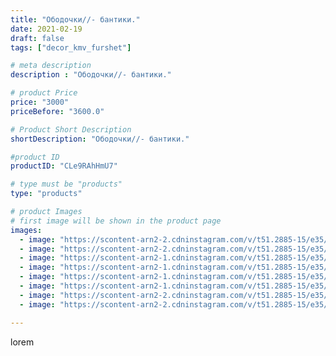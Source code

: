 ```yaml
---
title: "Ободочки//- бантики."
date: 2021-02-19
draft: false
tags: ["decor_kmv_furshet"]

# meta description
description : "Ободочки//- бантики."

# product Price
price: "3000"
priceBefore: "3600.0"

# Product Short Description
shortDescription: "Ободочки//- бантики."

#product ID
productID: "CLe9RAhHmU7"

# type must be "products"
type: "products"

# product Images
# first image will be shown in the product page
images:
  - image: "https://scontent-arn2-2.cdninstagram.com/v/t51.2885-15/e35/p1080x1080/152654419_469211934201293_7623270961152258574_n.jpg?tp=1&_nc_ht=scontent-arn2-2.cdninstagram.com&_nc_cat=105&_nc_ohc=_-y86Cci7xIAX_q2u9Z&oh=fc050595c1dd782ea8a1f499750ca4ed&oe=606D5BDA&ig_cache_key=MjUxMjcxNTA4NzUzMjA4MTA3MQ%3D%3D.2"
  - image: "https://scontent-arn2-2.cdninstagram.com/v/t51.2885-15/e35/p1080x1080/151302904_1824276987739824_8052471266954409780_n.jpg?tp=1&_nc_ht=scontent-arn2-2.cdninstagram.com&_nc_cat=100&_nc_ohc=FK7ueQ0YxNQAX-mIztE&oh=f49ac700c4f1e3d8a2d1d58999983c62&oe=6069E299&ig_cache_key=MjUxMjcxNTA4NzUxNTQyNjcyMA%3D%3D.2"
  - image: "https://scontent-arn2-1.cdninstagram.com/v/t51.2885-15/e35/p1080x1080/152046432_847897572789778_2652217887300331936_n.jpg?tp=1&_nc_ht=scontent-arn2-1.cdninstagram.com&_nc_cat=110&_nc_ohc=99PSXpj2pyMAX-YmlDW&oh=d26db3f38237dead55a2c7b0e5e9d1b6&oe=606D1EAF&ig_cache_key=MjUxMjcxNTA4NzMzOTMwMDc1MA%3D%3D.2"
  - image: "https://scontent-arn2-1.cdninstagram.com/v/t51.2885-15/e35/p1080x1080/151373577_434871817737919_6513523602938052531_n.jpg?tp=1&_nc_ht=scontent-arn2-1.cdninstagram.com&_nc_cat=107&_nc_ohc=K3nFFsfSvQ4AX8TyLG8&oh=8596400e2bded11dd3a4181f725daec1&oe=606ACC19&ig_cache_key=MjUxMjcxNTA4NzU0ODkzMTg4Nw%3D%3D.2"
  - image: "https://scontent-arn2-1.cdninstagram.com/v/t51.2885-15/e35/p1080x1080/151774626_222690969575095_3541392992036849592_n.jpg?tp=1&_nc_ht=scontent-arn2-1.cdninstagram.com&_nc_cat=107&_nc_ohc=iwqaFc57BpIAX8hEw0a&oh=ab3c2954bd981f524e57c75815710b21&oe=606C3EAA&ig_cache_key=MjUxMjcxNTA4NzUyMzg1MjgzNA%3D%3D.2"
  - image: "https://scontent-arn2-1.cdninstagram.com/v/t51.2885-15/e35/p1080x1080/151345160_277834393765558_5758323440204683619_n.jpg?tp=1&_nc_ht=scontent-arn2-1.cdninstagram.com&_nc_cat=110&_nc_ohc=2GlSUIxUQzgAX89kc2o&oh=107637582a93c78d1e67e8c629816947&oe=606B866E&ig_cache_key=MjUxMjcxNTA4NzM1NTkyOTkxNw%3D%3D.2"
  - image: "https://scontent-arn2-2.cdninstagram.com/v/t51.2885-15/e35/p1080x1080/151033838_272065217646228_5528797732735641633_n.jpg?tp=1&_nc_ht=scontent-arn2-2.cdninstagram.com&_nc_cat=100&_nc_ohc=EdYaXISb3MsAX8yWTju&oh=dfecabe4f75bb1fddc4aaed245545419&oe=606D78F1&ig_cache_key=MjUxMjcxNTA4NzM2NDM2ODA1OA%3D%3D.2"
  - image: "https://scontent-arn2-2.cdninstagram.com/v/t51.2885-15/e35/p1080x1080/151205068_128892739126961_1681712204360616498_n.jpg?tp=1&_nc_ht=scontent-arn2-2.cdninstagram.com&_nc_cat=105&_nc_ohc=10HU7E8Xc_MAX88x8dk&oh=4e2f2ca1d280514ec000cfc8e6a27c61&oe=606A3C0B&ig_cache_key=MjUxMjcxNTA4NzM3Mjg2ODc2Ng%3D%3D.2"

---
```

lorem
